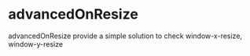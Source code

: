 # advancedOnResize
advancedOnResize provide a simple solution to check window-x-resize, window-y-resize
